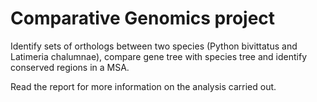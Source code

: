# Comparative Genomics project

Identify sets of orthologs between two species (Python bivittatus and Latimeria chalumnae), compare gene tree with species tree and identify conserved regions in a MSA.

Read the report for more information on the analysis carried out.
